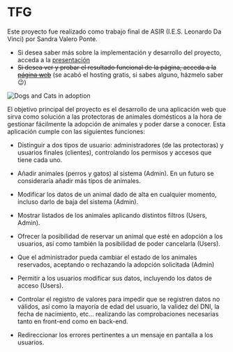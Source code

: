 # TFG

Este proyecto fue realizado como trabajo final de ASIR (I.E.S. Leonardo Da Vinci) por Sandra Valero Ponte.


* Si desea saber más sobre la implementación y desarrollo del proyecto, acceda a la [presentación](https://drive.google.com/file/d/1JQRgGv0vatO1bLdfIpAx2Twlax7jcO06/view?usp=sharing)
*  ~~Si desea ver y probar el resultado funcional de la página, acceda a la [página web](https://proyecto-tfg.herokuapp.com/)~~ (se acabó el hosting gratis, si sabes alguno, házmelo saber 😉)

![Dogs and Cats in adoption](https://i.imgur.com/uRY1Tjo.png)


El objetivo principal del proyecto es el desarrollo de una aplicación web que sirva como solución a las protectoras de animales domésticos a la hora de gestionar fácilmente la adopción de animales y poder darse a conocer. Esta aplicación cumple con las siguientes funciones: 

* Distinguir a dos tipos de usuario: administradores (de las protectoras) y usuarios finales (clientes), controlando los permisos y accesos que tiene cada uno.

* Añadir animales (perros y gatos) al sistema (Admin). En un futuro se consideraría añadir más tipos de animales.

* Modificar los datos de un animal dado de alta en cualquier momento, incluso darlo de baja del sistema (Admin). 

* Mostrar listados de los animales aplicando distintos filtros (Users, Admin).

* Ofrecer la posibilidad de reservar un animal que esté en adopción a los usuarios, así como también la posibilidad de poder cancelarla (Users). 

* Que el administrador pueda cambiar el estado de los animales reservados, aceptando o rechazando la adopción solicitada (Admin)

* Permitir a los usuarios modificar sus datos, incluyendo los datos de acceso (Users).

* Controlar el registro de valores para impedir que se registren datos no válidos, así como la mayoría de edad del usuario, la validez del DNI, la fecha de nacimiento, etc… realizando las comprobaciones necesarias tanto en front-end como en back-end.

* Redireccionar los errores pertinentes a un mensaje en pantalla a los usuarios.





